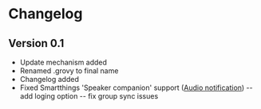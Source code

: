 # Changelog
## Version 0.1
- Update mechanism added
- Renamed .grovy to final name
- Changelog added
- Fixed Smartthings 'Speaker companion' support ([Audio notification](http://docs.smartthings.com/en/latest/capabilities-reference.html#audio-notification "Audio notification"))
-- add loging option
-- fix group sync issues